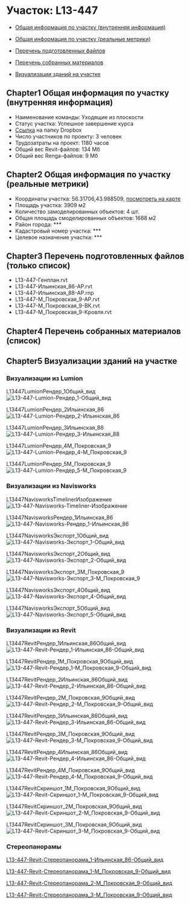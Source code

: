 # Участок: L13-447

* [Общая информация по участку (внутренняя информация)](#Chapter1)

* [Общая информация по участку (реальные метрики)](#Chapter2)

* [Перечень подготовленных файлов](#Chapter3)

* [Перечень собранных материалов](#Chapter4)

* [Визуализации зданий на участке](#Chapter5)

## <a id="test">Chapter1</a> Общая информация по участку (внутренняя информация)
+ Наименование команды: Уходящие из плоскости
+ Статус участка: Успешное завершение курса
+ [Ссылка](https://www.dropbox.com/sh/wvvgv1nw1iqred9/AABdimspdxVN2jFOS7SphkOua/L13_447?dl=0) на папку Dropbox
+ Число участников по проекту: 3 человек
+ Трудозатраты на проект: 1180 часов
+ Общий вес Revit-файлов: 134 Мб
+ Общий вес Renga-файлов: 9 Мб
## <a id="test">Chapter2</a> Общая информация по участку (реальные метрики)
+ Координаты участка: 56.31706,43.988509, [посмотреть на карте](https://yandex.ru/maps/47/nizhny-novgorod/?ll=56.31706%2C43.988509&z=19)
+ Площадь участка: 3909 м2
+ Количество замоделированных объектов: 4 шт.
+ Общая площадь смоделированных объектов: 1688 м2
+ Район города: *** 
+ Кадастровый номер участка: *** 
+ Целевое назначение участка: *** 
## <a id="test">Chapter3</a> Перечень подготовленных файлов (только список)
+ L13-447-Генплан.rvt
+ L13-447-Ильинская_86-АР.rvt
+ L13-447-Ильинская_88-АР.rnp
+ L13-447-М_Покровская_9-АР.rvt
+ L13-447-М_Покровская_9-ВК.rvt
+ L13-447-М_Покровская_9-Кровля.rvt
## <a id="test">Chapter4</a> Перечень собранных материалов (список)
## <a id="test">Chapter5</a> Визуализации зданий на участке
### Визуализации из Lumion
L13447LumionРендер_1Общий_вид
![L13-447-Lumion-Рендер_1-Общий_вид](/Images/L13_447/L13-447-Lumion-Рендер_1-Общий_вид_Compressed.jpg)

L13447LumionРендер_2Ильинская_86
![L13-447-Lumion-Рендер_2-Ильинская_86](/Images/L13_447/L13-447-Lumion-Рендер_2-Ильинская_86_Compressed.jpg)

L13447LumionРендер_3Ильинская_88
![L13-447-Lumion-Рендер_3-Ильинская_88](/Images/L13_447/L13-447-Lumion-Рендер_3-Ильинская_88_Compressed.jpg)

L13447LumionРендер_4М_Покровская_9
![L13-447-Lumion-Рендер_4-М_Покровская_9](/Images/L13_447/L13-447-Lumion-Рендер_4-М_Покровская_9_Compressed.jpg)

L13447LumionРендер_5М_Покровская_9
![L13-447-Lumion-Рендер_5-М_Покровская_9](/Images/L13_447/L13-447-Lumion-Рендер_5-М_Покровская_9_Compressed.jpg)

### Визуализации из Navisworks
L13447NavisworksTimelinerИзображение
![L13-447-Navisworks-Timeliner-Изображение](/Images/L13_447/L13-447-Navisworks-Timeliner-Изображение_Compressed.jpg)

L13447NavisworksРендер_1Ильинская_86
![L13-447-Navisworks-Рендер_1-Ильинская_86](/Images/L13_447/L13-447-Navisworks-Рендер_1-Ильинская_86_Compressed.jpg)

L13447NavisworksЭкспорт_1Общий_вид
![L13-447-Navisworks-Экспорт_1-Общий_вид](/Images/L13_447/L13-447-Navisworks-Экспорт_1-Общий_вид_Compressed.jpg)

L13447NavisworksЭкспорт_2Общий_вид
![L13-447-Navisworks-Экспорт_2-Общий_вид](/Images/L13_447/L13-447-Navisworks-Экспорт_2-Общий_вид_Compressed.jpg)

L13447NavisworksЭкспорт_3М_Покровская_9
![L13-447-Navisworks-Экспорт_3-М_Покровская_9](/Images/L13_447/L13-447-Navisworks-Экспорт_3-М_Покровская_9_Compressed.jpg)

L13447NavisworksЭкспорт_4Общий_вид
![L13-447-Navisworks-Экспорт_4-Общий_вид](/Images/L13_447/L13-447-Navisworks-Экспорт_4-Общий_вид_Compressed.jpg)

L13447NavisworksЭкспорт_5Общий_вид
![L13-447-Navisworks-Экспорт_5-Общий_вид](/Images/L13_447/L13-447-Navisworks-Экспорт_5-Общий_вид_Compressed.jpg)

### Визуализации из Revit
L13447RevitРендер_1Ильинская_86Общий_вид
![L13-447-Revit-Рендер_1-Ильинская_86-Общий_вид](/Images/L13_447/L13-447-Revit-Рендер_1-Ильинская_86-Общий_вид_Compressed.jpg)

L13447RevitРендер_1М_Покровская_9Общий_вид
![L13-447-Revit-Рендер_1-М_Покровская_9-Общий_вид](/Images/L13_447/L13-447-Revit-Рендер_1-М_Покровская_9-Общий_вид_Compressed.jpg)

L13447RevitРендер_2Ильинская_86Общий_вид
![L13-447-Revit-Рендер_2-Ильинская_86-Общий_вид](/Images/L13_447/L13-447-Revit-Рендер_2-Ильинская_86-Общий_вид_Compressed.jpg)

L13447RevitРендер_2М_Покровская_9Общий_вид
![L13-447-Revit-Рендер_2-М_Покровская_9-Общий_вид](/Images/L13_447/L13-447-Revit-Рендер_2-М_Покровская_9-Общий_вид_Compressed.jpg)

L13447RevitРендер_3Ильинская_86Общий_вид
![L13-447-Revit-Рендер_3-Ильинская_86-Общий_вид](/Images/L13_447/L13-447-Revit-Рендер_3-Ильинская_86-Общий_вид_Compressed.jpg)

L13447RevitРендер_3М_Покровская_9Общий_вид
![L13-447-Revit-Рендер_3-М_Покровская_9-Общий_вид](/Images/L13_447/L13-447-Revit-Рендер_3-М_Покровская_9-Общий_вид_Compressed.jpg)

L13447RevitРендер_4Ильинская_86Общий_вид
![L13-447-Revit-Рендер_4-Ильинская_86-Общий_вид](/Images/L13_447/L13-447-Revit-Рендер_4-Ильинская_86-Общий_вид_Compressed.jpg)

L13447RevitРендер_4М_Покровская_9Общий_вид
![L13-447-Revit-Рендер_4-М_Покровская_9-Общий_вид](/Images/L13_447/L13-447-Revit-Рендер_4-М_Покровская_9-Общий_вид_Compressed.jpg)

L13447RevitСкриншот_1М_Покровская_9Общий_вид
![L13-447-Revit-Скриншот_1-М_Покровская_9-Общий_вид](/Images/L13_447/L13-447-Revit-Скриншот_1-М_Покровская_9-Общий_вид_Compressed.jpg)

L13447RevitСкриншот_2М_Покровская_9Общий_вид
![L13-447-Revit-Скриншот_2-М_Покровская_9-Общий_вид](/Images/L13_447/L13-447-Revit-Скриншот_2-М_Покровская_9-Общий_вид_Compressed.jpg)

L13447RevitСкриншот_3М_Покровская_9Общий_вид
![L13-447-Revit-Скриншот_3-М_Покровская_9-Общий_вид](/Images/L13_447/L13-447-Revit-Скриншот_3-М_Покровская_9-Общий_вид_Compressed.jpg)

### Стереопанорамы
[L13-447-Revit-Стереопанорама_1-Ильинская_86-Общий_вид](https://pano.autodesk.com/pano.html?url=jpgs/dd133458-7bd6-409b-9382-933e77fcc208&version=2)

[L13-447-Revit-Стереопанорама_1-М_Покровская_9-Общий_вид](https://pano.autodesk.com/pano.html?url=jpgs/ac871fb5-7525-4fd6-a655-367a9293208b&version=2)

[L13-447-Revit-Стереопанорама_2-М_Покровская_9-Общий_вид](https://pano.autodesk.com/pano.html?url=jpgs/0d95a725-11c8-4836-a92b-15daa61fe658&version=2)

[L13-447-Revit-Стереопанорама_3-М_Покровская_9-Общий_вид](https://pano.autodesk.com/pano.html?url=jpgs/4324b572-7c02-43f2-a342-82b6d9014c8e&version=2)

